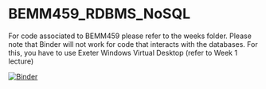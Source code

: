 # BEMM459_RDBMS_NoSQL

For code associated to BEMM459 please refer to the weeks folder.
Please note that Binder will not work for code that interacts with the databases. For this, you have to use Exeter Windows Virtual Desktop (refer to Week 1 lecture)

[![Binder](https://mybinder.org/badge_logo.svg)](https://mybinder.org/v2/gh/NavonilNM/BEMM459_RDBMS_NoSQL/HEAD)
